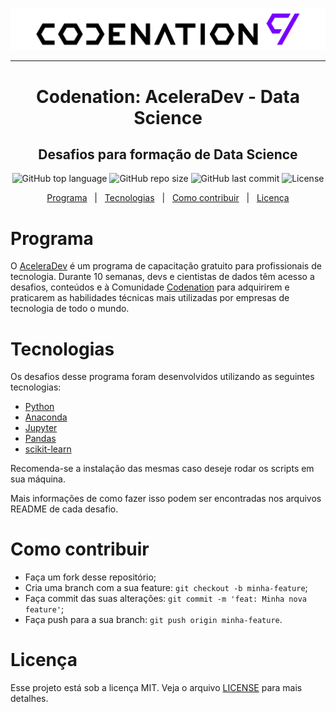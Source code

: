 <p align="center">
  <img src="./.github/logo.svg" />
</p>

---

<h1 align="center">
  Codenation: AceleraDev - Data Science
</h1>

<h2 align="center">
  Desafios para formação de Data Science
</h2>

<p align="center">
  <img alt="GitHub top language" src="https://img.shields.io/github/languages/top/JedersonLuz/Codenation_AceleraDev_DataScience">
  <img alt="GitHub repo size" src="https://img.shields.io/github/repo-size/JedersonLuz/Codenation_AceleraDev_DataScience">
  <img alt="GitHub last commit" src="https://img.shields.io/github/last-commit/JedersonLuz/Codenation_AceleraDev_DataScience">
  <img alt="License" src="https://img.shields.io/github/license/JedersonLuz/Codenation_AceleraDev_DataScience">
</p>

<p align="center">
  <a href="#programa">Programa</a>
  &nbsp;&nbsp;|&nbsp;&nbsp;
  <a href="#tecnologias">Tecnologias</a>
  &nbsp;&nbsp;|&nbsp;&nbsp;
  <a href="#como-contribuir">Como contribuir</a>
  &nbsp;&nbsp;|&nbsp;&nbsp;
  <a href="#licença">Licença</a>
</p>

# Programa

O [AceleraDev](https://www.codenation.dev/aceleradev/ds-online-1/) é um programa de capacitação gratuito para profissionais de tecnologia. Durante 10 semanas, devs e cientistas de dados têm acesso a desafios, conteúdos e à Comunidade [Codenation](https://www.codenation.dev/) para adquirirem e praticarem as habilidades técnicas mais utilizadas por empresas de tecnologia de todo o mundo.

# Tecnologias

Os desafios desse programa foram desenvolvidos utilizando as seguintes tecnologias:

- [Python](https://www.python.org/)
- [Anaconda](https://www.anaconda.com/)
- [Jupyter](https://jupyter.org/)
- [Pandas](https://pandas.pydata.org/)
- [scikit-learn](https://scikit-learn.org/stable/)

Recomenda-se a instalação das mesmas caso deseje rodar os scripts em sua máquina.

Mais informações de como fazer isso podem ser encontradas nos arquivos README de cada desafio.

# Como contribuir

- Faça um fork desse repositório;
- Cria uma branch com a sua feature: `git checkout -b minha-feature`;
- Faça commit das suas alterações: `git commit -m 'feat: Minha nova feature'`;
- Faça push para a sua branch: `git push origin minha-feature`.

# Licença

Esse projeto está sob a licença MIT. Veja o arquivo [LICENSE](LICENSE) para mais detalhes.